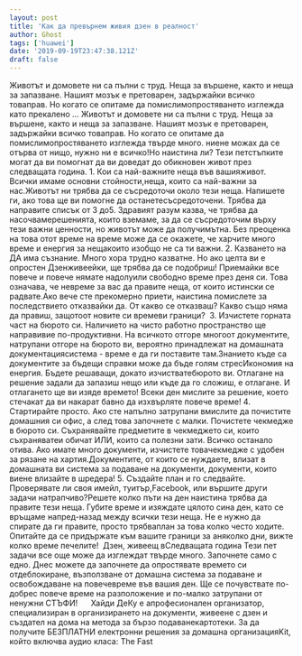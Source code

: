 ```yaml
---
layout: post
title: 'Как да превърнем живия дзен в реалност'
author: Ghost
tags: ['huawei']
date: '2019-09-19T23:47:38.121Z'
draft: false
---
```


Животът и домовете ни са пълни с труд. Неща за вършене, както и неща за запазване. Нашият мозък е претоварен, задържайки всичко товаправ. Но когато се опитаме да помислимопростяването изглежда като прекалено ... Животът и домовете ни са пълни с труд. Неща за вършене, както и неща за запазване. Нашият мозък е претоварен, задържайки всичко товаправ. Но когато се опитаме да помислимопростяването изглежда твърде много. ниене можах да се отърва от нищо, нужно ни е всичко!Но наистина ли? Тези петстъпките могат да ви помогнат да ви доведат до обикновен живот през следващата година. 1. Кои са най-важните неща във вашияживот. Всички имаме основни стойности,неща, които са най-важни за нас.Животът ни трябва да се съсредоточи около тези неща. Напишете ги, ако това ще ви помогне да останетесъсредоточени. Трябва да направите списък от 3 до5. Здравият разум казва, че трябва да насочвамерешенията, които вземаме, за да се съсредоточим върху тези важни ценности, но животът може да получимътна. Без преоценка на това отот време на време може да се окажете, че харчите много време и енергия за нещакоито изобщо не са ти важни. 2. Казването на ДА има съзнание. Много хора трудно казватне. Но ако целта ви е опростен Дзенживеейки, ще трябва да се подобриш! Приемайки все повече и повече нямате надолуили свободно време през деня си. Това означава, че невреме за вас да правите неща, от които истински се радвате.Ако вече сте прекомерно приети, наистина помислете за последствието отказвайки да. От какво се отказваш? Какво също няма да правиш, защотоот новите си времеви граници?  3. Изчистете горната част на бюрото си. Наличието на чисто работно пространство ще направивие по-продуктивни. На всичкото отгоре многоот документите, натрупани отгоре на бюрото ви, вероятно принадлежат на домашната документациясистема - време е да ги поставите там.Знанието къде са документите за бъдещи справки може да бъде голям стресИкономия на енергия. Бъдете решаващи, докато изчистватебюрото ви. Отлагане на решение задали да запазиш нещо или къде да го сложиш, е отлагане. И отлагането ще ви изяде времето! Всеки ден мислите за решение, което стечакат да ви накарат бавно да изхвърляте повече време! 4. Стартирайте просто. Ако сте напълно затрупани вмислите да почистите домашния си офис, а след това започнете с малки. Почистете чекмедже в бюрото си. Съхранявайте предметите в чекмеджето си, които съхраняватеи обичат ИЛИ, които са полезни зати. Всичко останало отива. Ако имате много документи, изчистете товачекмедже с удобен за рязане на хартия.Документите, от които се нуждаете, влизат в домашната ви система за подаване на документи, документи, които виене влизайте в шредера! 5. Създайте план и го следвайте. Проверявате ли своя имейл, туитър,Facebook, или вършите други задачи натрапчиво?Решете колко пъти на ден наистина трябва да правите тези неща. Губите време и изяждате цялото сина ден, като се връщаме напред-назад между всички тези неща. Не е нужно да спирате да ги правите, просто трябваплан за това колко често ходите. Опитайте да се придържате към вашите граници за aняколко дни, вижте колко време печелите!  Дзен, живеещ вСледващата година Тези пет задачи все още може да изглеждат твърде много. Започнете само с едно. Днес можете да започнете да опростявате времето си отдеблокиране, възползване от домашна система за подаване и освобождаване на повечевреме във вашия ден. Ще се почувствате по-добрес повече време на разположение и по-малко затрупани от ненужни СТЪФИ!      Хайди ДеКу е апрофесионален организатор, специализиран в организирането на документи, живеене с дзен и създател на дома на метода за бързо подаванекартотеки. За да получите БЕЗПЛАТНИ електронни решения за домашна организацияKit, който включва аудио класа: The Fast
